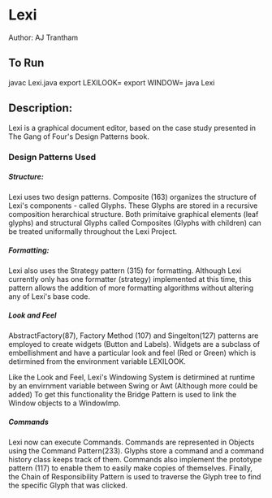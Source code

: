 # Lexi

Author: AJ Trantham

## To Run
javac Lexi.java
        export LEXILOOK=<Green or Red>
	    export WINDOW=<Swing or Awt>
        java Lexi
    
 ## Description:
 Lexi is a graphical document editor, based on the case study presented
             in The Gang of Four's Design Patterns book.
   
### Design Patterns Used   
##### Structure: 
Lexi uses two design patterns. Composite (163) organizes the structure of Lexi's components - called Glyphs. These Glyphs
are stored in a recursive composition herarchical structure. Both primitaive graphical elements (leaf glyphs) and 
structural Glyphs called Composites (Glyphs with children) can be treated uniformally throughout the Lexi Project. 

##### Formatting:
Lexi also uses the Strategy pattern (315) for formatting. Although Lexi currently only has one formatter (strategy)
implemented at this time, this pattern allows the addition of more formatting algorithms without altering any of Lexi's
base code. 

##### Look and Feel
AbstractFactory(87), Factory Method (107) and Singelton(127) patterns are employed to create widgets (Button and Labels). Widgets are a subclass of embellishment and have a particular look and feel (Red or Green) which is detirmined from the environment variable LEXILOOK.   

Like the Look and Feel, Lexi's Windowing System is detirmined at runtime by an envirnment variable between Swing or Awt (Although more could be added)
To get this functionality the Bridge Pattern is used to link the Window objects to a WindowImp. 

##### Commands
Lexi now can execute Commands. Commands are represented in Objects using the Command Pattern(233). Glyphs store a command
and a command history class keeps track of them. Commands also implement the prototype pattern (117) to enable them to
easily make copies of themselves. Finally, the Chain of Responsibility Pattern is used to traverse the Glyph tree to find 
the specific Glyph that was clicked. 



 
